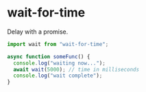 # wait-for-time
Delay with a promise.

```javascript
import wait from "wait-for-time";

async function someFunc() {
  console.log("waiting now...");
  await wait(5000); // time in milliseconds
  console.log("wait complete");
}
```
